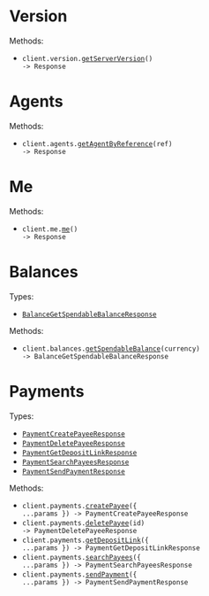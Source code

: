 # Version

Methods:

- <code title="get /version">client.version.<a href="./src/resources/version.ts">getServerVersion</a>() -> Response</code>

# Agents

Methods:

- <code title="get /agents/{ref}">client.agents.<a href="./src/resources/agents.ts">getAgentByReference</a>(ref) -> Response</code>

# Me

Methods:

- <code title="get /me">client.me.<a href="./src/resources/me.ts">me</a>() -> Response</code>

# Balances

Types:

- <code><a href="./src/resources/balances.ts">BalanceGetSpendableBalanceResponse</a></code>

Methods:

- <code title="get /balances/currencies/{currency}">client.balances.<a href="./src/resources/balances.ts">getSpendableBalance</a>(currency) -> BalanceGetSpendableBalanceResponse</code>

# Payments

Types:

- <code><a href="./src/resources/payments.ts">PaymentCreatePayeeResponse</a></code>
- <code><a href="./src/resources/payments.ts">PaymentDeletePayeeResponse</a></code>
- <code><a href="./src/resources/payments.ts">PaymentGetDepositLinkResponse</a></code>
- <code><a href="./src/resources/payments.ts">PaymentSearchPayeesResponse</a></code>
- <code><a href="./src/resources/payments.ts">PaymentSendPaymentResponse</a></code>

Methods:

- <code title="post /payments/destinations">client.payments.<a href="./src/resources/payments.ts">createPayee</a>({ ...params }) -> PaymentCreatePayeeResponse</code>
- <code title="delete /payments/destinations/{id}">client.payments.<a href="./src/resources/payments.ts">deletePayee</a>(id) -> PaymentDeletePayeeResponse</code>
- <code title="post /payments/deposit-link">client.payments.<a href="./src/resources/payments.ts">getDepositLink</a>({ ...params }) -> PaymentGetDepositLinkResponse</code>
- <code title="get /payments/search-destinations">client.payments.<a href="./src/resources/payments.ts">searchPayees</a>({ ...params }) -> PaymentSearchPayeesResponse</code>
- <code title="post /payments/send-payment">client.payments.<a href="./src/resources/payments.ts">sendPayment</a>({ ...params }) -> PaymentSendPaymentResponse</code>
